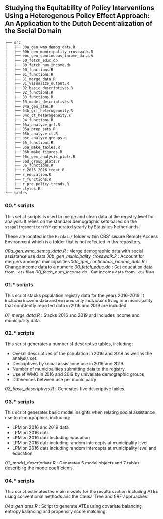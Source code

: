 ## Studying the Equitability of Policy Interventions Using a Heterogenous Policy Effect Approach: An Application to the Dutch Decentralization of the Social Domain


```bash
├── src
│   ├── 00a_gen_wmo_demog_data.R
│   ├── 00b_gen_municipality_crosswalk.R
│   ├── 00c_gen_continuous_income_data.R
│   ├── 00_fetch_educ.do
│   ├── 00_fetch_num_income.do
│   ├── 00_functions.R
│   ├── 01_functions.R
│   ├── 01_merge_data.R
│   ├── 01_visualize_output.R
│   ├── 02_basic_descriptives.R
│   ├── 02_functions.R
│   ├── 03_functions.R
│   ├── 03_model_descriptives.R
│   ├── 04a_gen_ates.R
│   ├── 04b_grf_heterogeneity.R
│   ├── 04c_ct_heterogeneity.R
│   ├── 04_functions.R
│   ├── 05a_analyze_grf.R
│   ├── 05a_prep_sets.R
│   ├── 05b_analyze_ct.R
│   ├── 05c_analyze_groups.R
│   ├── 05_functions.R
│   ├── 06a_make_tables.R
│   ├── 06b_make_figures.R
│   ├── 06c_gem_analysis_plots.R
│   ├── 06d_group_plots.r
│   ├── 06_functions.R
│   ├── r_2015_2016_treat.R
│   ├── r_education.R
│   ├── r_functions.R
│   ├── r_pre_policy_trends.R
│   └── styles.R
└── tables
```

### 00.* scripts
This set of scripts is used to merge and clean data at the registry level for analysis. It relies on the standard demographic sets based on the `stapelingsmonitorYYYY` generated yearly by Statistics Netherlands.

These are located in the `H:/data/` folder within CBS' secure Remote Access Environment which is a folder that is not reflected in this repository.

*00a_gen_wmo_demog_data.R* : Merge demographic data with social assistance use data
*00b_gen_municipality_crosswalk.R* : Account for mergers amongst municipalities
*00c_gen_continuous_income_data.R* : Change income data to a numeric
*00_fetch_educ.do* : Get education data from `.dta` files
*00_fetch_num_income.do* : Get income data from `.dta` files

### 01.* scripts
This script stacks population registry data for the years 2016-2019. It includes income data and ensures only individuals living in a municipality that conistently reported data in 2016 and 2019 are included.

*01_merge_data.R* : Stacks 2016 and 2019 and includes income and municipality data.

### 02.* scripts
This script generates a number of descriptive tables, including:
- Overall descriptives of the population in 2016 and 2019 as well as the analysis set.
- Descriptives by social assistance use in 2016 and 2019.
- Number of municipalities submitting data to the registry.
- Use of WMO in 2016 and 2019 by univariate demographic groups
- Differences between use per municipality

*02_basic_descriptives.R* : Generates five descriptive tables.

### 03.* scripts
This script generates basic model insights when relating social assistance use to demographics, including:
- LPM on 2016 and 2019 data
- LPM on 2016 data
- LPM on 2016 data including education
- LPM on 2016 data including random intercepts at municipality level
- LPM on 2016 data including random intercepts at municipality level and education

*03_model_descriptives.R* : Generates 5 model objects and 7 tables describing the model coefficients.

### 04.* scripts
This script estimates the main models for the results section including ATEs using conventional methods and the Causal Tree and GRF approaches.

*04a_gen_ates.R* : Script to generate ATEs using covariate balancing, entropy balancing and propensity score matching.